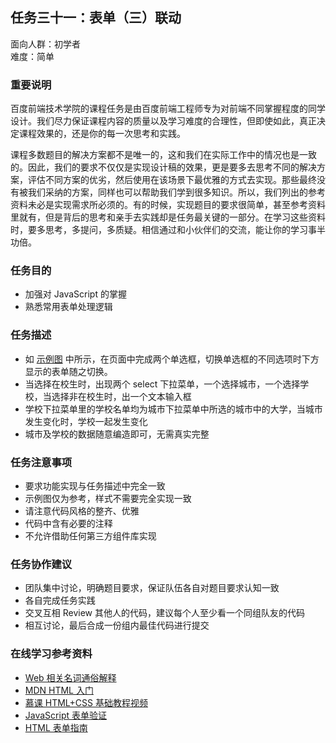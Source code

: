 ## 任务三十一：表单（三）联动

面向人群：初学者  
难度：简单


### 重要说明

百度前端技术学院的课程任务是由百度前端工程师专为对前端不同掌握程度的同学设计。我们尽力保证课程内容的质量以及学习难度的合理性，但即使如此，真正决定课程效果的，还是你的每一次思考和实践。

课程多数题目的解决方案都不是唯一的，这和我们在实际工作中的情况也是一致的。因此，我们的要求不仅仅是实现设计稿的效果，更是要多去思考不同的解决方案，评估不同方案的优劣，然后使用在该场景下最优雅的方式去实现。那些最终没有被我们采纳的方案，同样也可以帮助我们学到很多知识。所以，我们列出的参考资料未必是实现需求所必须的。有的时候，实现题目的要求很简单，甚至参考资料里就有，但是背后的思考和亲手去实践却是任务最关键的一部分。在学习这些资料时，要多思考，多提问，多质疑。相信通过和小伙伴们的交流，能让你的学习事半功倍。

### 任务目的

*   加强对 JavaScript 的掌握
*   熟悉常用表单处理逻辑

### 任务描述

*   如 [示例图](http://7xrp04.com1.z0.glb.clouddn.com/task_2_31_1.jpg) 中所示，在页面中完成两个单选框，切换单选框的不同选项时下方显示的表单随之切换。
*   当选择在校生时，出现两个 select 下拉菜单，一个选择城市，一个选择学校，当选择非在校生时，出一个文本输入框
*   学校下拉菜单里的学校名单均为城市下拉菜单中所选的城市中的大学，当城市发生变化时，学校一起发生变化
*   城市及学校的数据随意编造即可，无需真实完整

### 任务注意事项

*   要求功能实现与任务描述中完全一致
*   示例图仅为参考，样式不需要完全实现一致
*   请注意代码风格的整齐、优雅
*   代码中含有必要的注释
*   不允许借助任何第三方组件库实现

### 任务协作建议

*   团队集中讨论，明确题目要求，保证队伍各自对题目要求认知一致
*   各自完成任务实践
*   交叉互相 Review 其他人的代码，建议每个人至少看一个同组队友的代码
*   相互讨论，最后合成一份组内最佳代码进行提交

### 在线学习参考资料

*   [Web 相关名词通俗解释](https://www.zhihu.com/question/22689579)
*   [MDN HTML 入门](https://developer.mozilla.org/zh-CN/docs/Web/Guide/HTML/Introduction)
*   [慕课 HTML+CSS 基础教程视频](http://www.imooc.com/learn/9)
*   [JavaScript 表单验证](http://www.w3school.com.cn/js/js_form_validation.asp)
*   [HTML 表单指南](https://developer.mozilla.org/zh-CN/docs/Web/Guide/HTML/Forms)

